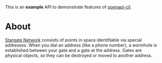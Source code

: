 This is an **example** API to demonstrate features of [openapi-cli](https://github.com/Redocly/openapi-cli).

# About

[Stargate Network](https://stargate.fandom.com/wiki/Stargate_Network) consists of points in space identifiable via special addresses. When you dial an address (like a phone number), a wormhole is established between your gate and a gate at the address. Gates are physical objects, so they can be destroyed or moved to another address. 
